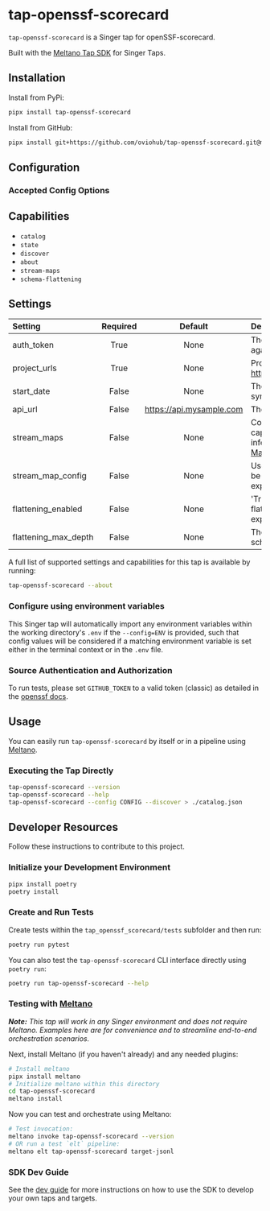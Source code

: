 # tap-openssf-scorecard

`tap-openssf-scorecard` is a Singer tap for openSSF-scorecard.

Built with the [Meltano Tap SDK](https://sdk.meltano.com) for Singer Taps.

## Installation

Install from PyPi:

```bash
pipx install tap-openssf-scorecard
```

Install from GitHub:

```bash
pipx install git+https://github.com/oviohub/tap-openssf-scorecard.git@main
```

## Configuration

### Accepted Config Options

## Capabilities

* `catalog`
* `state`
* `discover`
* `about`
* `stream-maps`
* `schema-flattening`

## Settings

| Setting             | Required | Default | Description |
|:--------------------|:--------:|:-------:|:------------|
| auth_token          | True     | None    | The token to authenticate against the API service |
| project_urls        | True     | None    | Project urls (eg. https://github.com/meltano/sdk |
| start_date          | False    | None    | The earliest record date to sync |
| api_url             | False    | https://api.mysample.com | The url for the API service |
| stream_maps         | False    | None    | Config object for stream maps capability. For more information check out [Stream Maps](https://sdk.meltano.com/en/latest/stream_maps.html). |
| stream_map_config   | False    | None    | User-defined config values to be used within map expressions. |
| flattening_enabled  | False    | None    | 'True' to enable schema flattening and automatically expand nested properties. |
| flattening_max_depth| False    | None    | The max depth to flatten schemas. |

A full list of supported settings and capabilities for this
tap is available by running:

```bash
tap-openssf-scorecard --about
```

### Configure using environment variables

This Singer tap will automatically import any environment variables within the working directory's
`.env` if the `--config=ENV` is provided, such that config values will be considered if a matching
environment variable is set either in the terminal context or in the `.env` file.

### Source Authentication and Authorization

To run tests, please set `GITHUB_TOKEN` to a valid token (classic) as detailed in the
[openssf docs](https://github.com/ossf/scorecard/blob/main/README.md#authentication).

## Usage

You can easily run `tap-openssf-scorecard` by itself or in a pipeline using [Meltano](https://meltano.com/).

### Executing the Tap Directly

```bash
tap-openssf-scorecard --version
tap-openssf-scorecard --help
tap-openssf-scorecard --config CONFIG --discover > ./catalog.json
```

## Developer Resources

Follow these instructions to contribute to this project.

### Initialize your Development Environment

```bash
pipx install poetry
poetry install
```

### Create and Run Tests

Create tests within the `tap_openssf_scorecard/tests` subfolder and
  then run:

```bash
poetry run pytest
```

You can also test the `tap-openssf-scorecard` CLI interface directly using `poetry run`:

```bash
poetry run tap-openssf-scorecard --help
```

### Testing with [Meltano](https://www.meltano.com)

_**Note:** This tap will work in any Singer environment and does not require Meltano.
Examples here are for convenience and to streamline end-to-end orchestration scenarios._

Next, install Meltano (if you haven't already) and any needed plugins:

```bash
# Install meltano
pipx install meltano
# Initialize meltano within this directory
cd tap-openssf-scorecard
meltano install
```

Now you can test and orchestrate using Meltano:

```bash
# Test invocation:
meltano invoke tap-openssf-scorecard --version
# OR run a test `elt` pipeline:
meltano elt tap-openssf-scorecard target-jsonl
```

### SDK Dev Guide

See the [dev guide](https://sdk.meltano.com/en/latest/dev_guide.html) for more instructions on how to use the SDK to
develop your own taps and targets.
